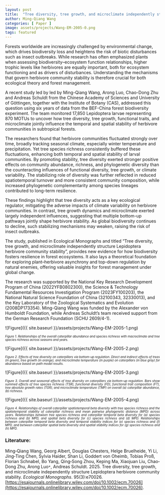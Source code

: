 ```yaml
---
layout: post
title:  "Tree diversity, tree growth, and microclimate independently structure Lepidoptera herbivore community stability"
author: Ming-Qiang Wang
categories: [ Paper ]
image: assets/projects/Wang-EM-2005-0.png
tags: featured
---
```

Forests worldwide are increasingly challenged by environmental change, which drives biodiversity loss and heightens the risk of biotic disturbances such as insect outbreaks. While research has often emphasized plants when assessing biodiversity–ecosystem function relationships, higher trophic levels like herbivores are equally important, both for ecosystem functioning and as drivers of disturbances. Understanding the mechanisms that govern herbivore community stability is therefore crucial for both ecological theory and forest management.

A recent study led by led by Ming-Qiang Wang, Arong Luo, Chao-Dong Zhu and Andreas Schuldt from the Chinese Academy of Sciences and University of Göttingen, together with the Institute of Botany (CAS), addressed this question using six years of data from the BEF-China forest biodiversity experiment. The team monitored 17,850 Lepidoptera larvae representing 870 MOTUs to uncover how tree diversity, tree growth, functional traits, and microclimate jointly influence the temporal and spatial stability of herbivore communities in subtropical forests.

The researchers found that herbivore communities fluctuated strongly over time, broadly tracking seasonal climate, especially winter temperature and precipitation. Yet tree species richness consistently buffered these fluctuations, enhancing both temporal and spatial stability of larval communities. By promoting stability, tree diversity exerted stronger positive effects on community abundance, richness, and phylogenetic diversity than the counteracting influences of functional diversity, tree growth, or climate variability. The stabilizing role of diversity was further reflected in reduced spatiotemporal turnover and more consistent community composition, while increased phylogenetic complementarity among species lineages contributed to long-term resilience.

These findings highlight that tree diversity acts as a key ecological regulator, mitigating the adverse impacts of climate variability on herbivore communities. In contrast, tree growth dynamics and microclimate exerted largely independent influences, suggesting that multiple bottom-up pathways jointly shape herbivore stability. As global biodiversity continues to decline, such stabilizing mechanisms may weaken, raising the risk of insect outbreaks.

The study, published in Ecological Monographs and titled “Tree diversity, tree growth, and microclimate independently structure Lepidoptera herbivore community stability”, provides new evidence for how biodiversity fosters resilience in forest ecosystems. It also lays a theoretical foundation for exploring plant–herbivore asynchrony and top-down regulation by natural enemies, offering valuable insights for forest management under global change.

The research was supported by the National Key Research Development Program of China (2022YFB0802300), the Science & Technology Fundamental Resources Investigation Program (2023FY100203), the National Natural Science Foundation of China (32100343, 32330013), and the Key Laboratory of the Zoological Systematics and Evolution (2008DP173354). Ming-Qiang Wang was funded by the Alexander von Humboldt Foundation, while Andreas Schuldt’s team received support from the German Research Foundation (SCHU 2609/4-1).


![Figure]({{ site.baseurl }}/assets/projects/Wang-EM-2005-1.png)
<p style='text-align: justify;' ><span style="font-style: italic; font-size:70%">Figure 1. Relationships of the overall caterpillar abundance and species richness with macroclimate and tree species richness across seasons and years. 
</span></p>


![Figure]({{ site.baseurl }}/assets/projects/Wang-EM-2005-2.png)
<p style='text-align: justify;' ><span style="font-style: italic; font-size:70%">Figure 2. Effects of tree diversity on caterpillars via bottom-up regulation. Direct and indirect effects of trees (in green), tree growth (in orange), and microclimate temperature (in purple) on caterpillars (in blue gray) for abundance based on path model results.
</span></p>


![Figure]({{ site.baseurl }}/assets/projects/Wang-EM-2005-3.png)
<p style='text-align: justify;' ><span style="font-style: italic; font-size:70%">Figure 3. Overall and seasonal effects of tree diversity on caterpillars via bottom-up regulation. Bars show summed effects of tree species richness (TSR), functional diversity (FD), functional trait composition (FT), tree absolute growth rates (TGR), and microclimate temperature (TMP) on overall (a) caterpillar abundance, (b) richness.
</span></p>


![Figure]({{ site.baseurl }}/assets/projects/Wang-EM-2005-4.png)
<p style='text-align: justify;' ><span style="font-style: italic; font-size:70%">Figure 4. Relationships of overall caterpillar spatiotemporal beta diversity with tree species richness and the spatiotemporal stability of caterpillar richness and mean pairwise phylogenetic distance (MPD) across years. Relationships between tree species richness and caterpillar temporal beta diversity for (a) species richness and (b) MPD, and spatial beta diversity for (c) species richness and (d) MPD. Relationships between caterpillar temporal beta diversity and temporal stability indices for (e) species richness and (f) MPD, and between caterpillar spatial beta diversity and spatial stability indices for (g) species richness and (h) MPD.
</span></p>


### Literature:
Ming‐Qiang Wang, Georg Albert, Douglas Chesters, Helge Bruelheide, Yi Li, Jing‐Ting Chen, Sylvia Haider, Shan Li, Goddert von Oheimb, Tobias Proß, Florian Schnabel, Bo Yang, Qing‐Song Zhou, Keping Ma, Xiaojuan Liu, Chao‐Dong Zhu, Arong Luo<code>&ast;</code>, Andreas Schuldt. 2025. Tree diversity, tree growth, and microclimate independently structure Lepidoptera herbivore community stability. *Ecological Monographs*. 95(3):e70026. [https://esajournals.onlinelibrary.wiley.com/doi/10.1002/ecm.70026](https://esajournals.onlinelibrary.wiley.com/doi/10.1002/ecm.70026).

